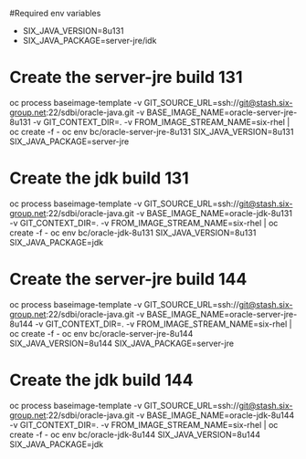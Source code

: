#Required env variables

- SIX_JAVA_VERSION=8u131
- SIX_JAVA_PACKAGE=server-jre/idk



# Create the server-jre build 131
oc process baseimage-template -v GIT_SOURCE_URL=ssh://git@stash.six-group.net:22/sdbi/oracle-java.git -v BASE_IMAGE_NAME=oracle-server-jre-8u131 -v GIT_CONTEXT_DIR=. -v FROM_IMAGE_STREAM_NAME=six-rhel  | oc create -f -
oc env bc/oracle-server-jre-8u131 SIX_JAVA_VERSION=8u131 SIX_JAVA_PACKAGE=server-jre

# Create the jdk build 131
oc process baseimage-template -v GIT_SOURCE_URL=ssh://git@stash.six-group.net:22/sdbi/oracle-java.git -v BASE_IMAGE_NAME=oracle-jdk-8u131 -v GIT_CONTEXT_DIR=. -v FROM_IMAGE_STREAM_NAME=six-rhel  | oc create -f -
oc env bc/oracle-jdk-8u131 SIX_JAVA_VERSION=8u131 SIX_JAVA_PACKAGE=jdk



# Create the server-jre build 144
oc process baseimage-template -v GIT_SOURCE_URL=ssh://git@stash.six-group.net:22/sdbi/oracle-java.git -v BASE_IMAGE_NAME=oracle-server-jre-8u144 -v GIT_CONTEXT_DIR=. -v FROM_IMAGE_STREAM_NAME=six-rhel  | oc create -f -
oc env bc/oracle-server-jre-8u144 SIX_JAVA_VERSION=8u144 SIX_JAVA_PACKAGE=server-jre

# Create the jdk build 144
oc process baseimage-template -v GIT_SOURCE_URL=ssh://git@stash.six-group.net:22/sdbi/oracle-java.git -v BASE_IMAGE_NAME=oracle-jdk-8u144 -v GIT_CONTEXT_DIR=. -v FROM_IMAGE_STREAM_NAME=six-rhel  | oc create -f -
oc env bc/oracle-jdk-8u144 SIX_JAVA_VERSION=8u144 SIX_JAVA_PACKAGE=jdk